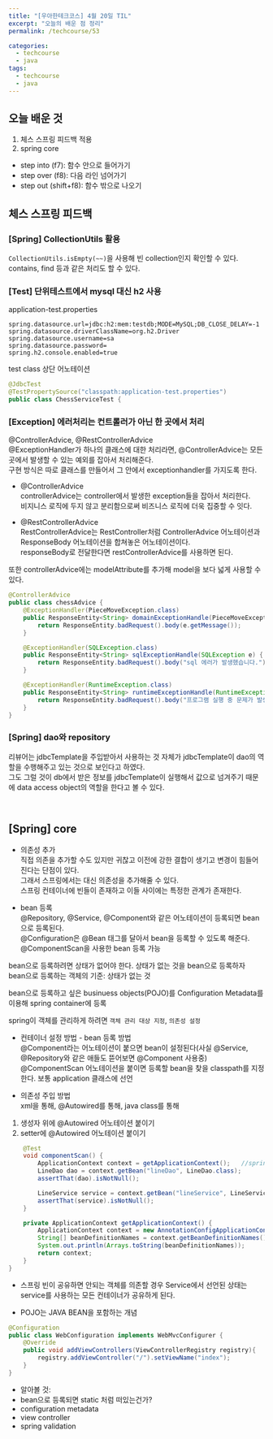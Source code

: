 ```yaml
---
title: "[우아한테크코스] 4월 20일 TIL"
excerpt: "오늘의 배운 점 정리"
permalink: /techcourse/53

categories:
  - techcourse
  - java
tags:
  - techcourse  
  - java
---  
```

## 오늘 배운 것  
1. 체스 스프링 피드백 적용  
2. spring core 

- step into (f7): 함수 안으로 들어가기  
- step over (f8): 다음 라인 넘어가기  
- step out (shift+f8): 함수 밖으로 나오기  


## 체스 스프링 피드백  
### [Spring] CollectionUtils 활용  
`CollectionUtils.isEmpty(~~)`을 사용해 빈 collection인지 확인할 수 있다.  
contains, find 등과 같은 처리도 할 수 있다.  

### [Test] 단위테스트에서 mysql 대신 h2 사용  
application-test.properties
```
spring.datasource.url=jdbc:h2:mem:testdb;MODE=MySQL;DB_CLOSE_DELAY=-1
spring.datasource.driverClassName=org.h2.Driver
spring.datasource.username=sa
spring.datasource.password=
spring.h2.console.enabled=true
```  
test class 상단 어노테이션  
```java
@JdbcTest
@TestPropertySource("classpath:application-test.properties")
public class ChessServiceTest {
```  

### [Exception] 에러처리는 컨트롤러가 아닌 한 곳에서 처리  
@ControllerAdvice, @RestControllerAdvice  
@ExceptionHandler가 하나의 클래스에 대한 처리라면, @ControllerAdvice는 모든 곳에서 발생할 수 있는 예외를 잡아서 처리해준다.  
구현 방식은 따로 클래스를 만들어서 그 안에서 exceptionhandler를 가지도록 한다.  

- @ControllerAdvice  
controllerAdvice는 controller에서 발생한 exception들을 잡아서 처리한다.  
비지니스 로직에 두지 않고 분리함으로써 비즈니스 로직에 더욱 집중할 수 잇다.  

- @RestControllerAdvice  
RestControllerAdvice는 RestController처럼 ControllerAdvice 어노테이션과 ResponseBody 어노테이션을 합쳐놓은 어노테이션이다.  
responseBody로 전달한다면 restControllerAdvice를 사용하면 된다.  

또한 controllerAdvice에는 modelAttribute를 추가해 model을 보다 넓게 사용할 수 있다.  
```java
@ControllerAdvice
public class chessAdvice {
    @ExceptionHandler(PieceMoveException.class)
    public ResponseEntity<String> domainExceptionHandle(PieceMoveException e) {
        return ResponseEntity.badRequest().body(e.getMessage());
    }

    @ExceptionHandler(SQLException.class)
    public ResponseEntity<String> sqlExceptionHandle(SQLException e) {
        return ResponseEntity.badRequest().body("sql 에러가 발생했습니다.");
    }

    @ExceptionHandler(RuntimeException.class)
    public ResponseEntity<String> runtimeExceptionHandle(RuntimeException e) {
        return ResponseEntity.badRequest().body("프로그램 실행 중 문제가 발생햇습니다.");
    }
}
```  

### [Spring] dao와 repository  
리뷰어는 jdbcTemplate을 주입받아서 사용하는 것 자체가 jdbcTemplate이 dao의 역할을 수행해주고 있는 것으로 보인다고 하였다.  
그도 그럴 것이 db에서 받은 정보를 jdbcTemplate이 실행해서 값으로 넘겨주기 때문에 data access object의 역할을 한다고 볼 수 있다.  

<br>

## [Spring] core  
- 의존성 추가  
직접 의존을 추가할 수도 있지만 귀찮고 이전에 강한 결합이 생기고 변경이 힘들어진다는 단점이 있다.  
그래서 스프링에서는 대신 의존성을 추가해줄 수 있다.  
스프링 컨테이너에 빈들이 존재하고 이들 사이에는 특정한 관계가 존재한다.  

- bean 등록  
@Repository, @Service, @Component와 같은 어노테이션이 등록되면 bean으로 등록된다.  
@Configuration은 @Bean 태그를 달아서 bean을 등록할 수 있도록 해준다.  
@ComponentScan을 사용한 bean 등록 가능  

bean으로 등록하려면 상태가 없어야 한다. 상태가 없는 것을 bean으로 등록하자  
bean으로 등록하는 객체의 기준: 상태가 없는 것

bean으로 등록하고 싶은 businuess objects(POJO)를 Configuration Metadata를 이용해 spring container에 등록

spring이 객체를 관리하게 하려면 `객체 관리 대상 지정`, `의존성 설정`  

- 컨테이너 설정 방법 - bean 등록 방법  
@Component라는 어노테이션이 붙으면 bean이 설정된다(사실 @Service, @Repository와 같은 애들도 뜯어보면 @Component 사용중)  
@ComponentScan 어노테이션을 붙이면 등록할 bean을 찾을 classpath를 지정한다. 보통 application 클래스에 선언    

- 의존성 주입 방법  
xml을 통해, @Autowired를 통해, java class를 통해  
1. 생성자 위에 @Autowired 어노테이션 붙이기  
2. setter에 @Autowired 어노테이션 붙이기  
 
```java
    @Test
    void componentScan() {
        ApplicationContext context = getApplicationContext();   //spring에서 관리하는 컨테이너가 실존하는 것   
        LineDao dao = context.getBean("lineDao", LineDao.class);
        assertThat(dao).isNotNull();

        LineService service = context.getBean("lineService", LineService.class);
        assertThat(service).isNotNull();
    }

    private ApplicationContext getApplicationContext() {
        ApplicationContext context = new AnnotationConfigApplicationContext(HelloApplication.class); //HelloApplication > @SpringBootApplication 설정을 통해 이미 ComponentScan 설정
        String[] beanDefinitionNames = context.getBeanDefinitionNames();    //context에 들어있는 bean들에 접근
        System.out.println(Arrays.toString(beanDefinitionNames));
        return context;
    }
}
```  

- 스프링 빈이 공유하면 안되는 객체를 의존할 경우
Service에서 선언된 상태는 service를 사용하는 모든 컨테이너가 공유하게 된다.  

- POJO는 JAVA BEAN을 포함하는 개념  

```java
@Configuration
public class WebConfiguration implements WebMvcConfigurer {
    @Override
    public void addViewControllers(ViewControllerRegistry registry){
        registry.addViewController("/").setViewName("index");
    }
}
```  

+ 알아볼 것: 
+ bean으로 등록되면 static 처럼 떠있는건가?
+ configuration metadata
+ view controller  
+ spring validation  